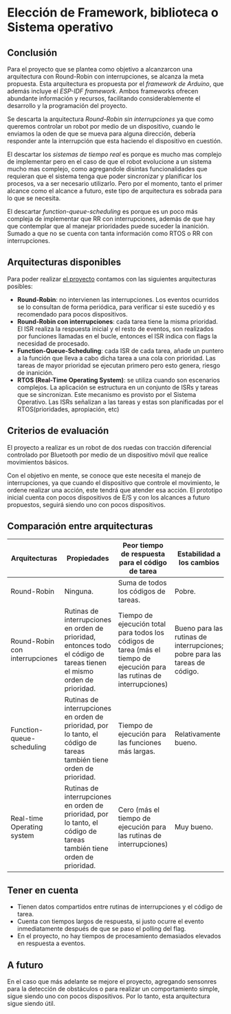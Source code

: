 # Elección de Framework, biblioteca o Sistema operativo

## Conclusión
Para el proyecto que se plantea como objetivo a alcanzarcon una arquitectura con Round-Robin con interrupciones, se alcanza la meta propuesta. Esta arquitectura es propuesta por el _framework de Arduino_, que además incluye el _ESP-IDF framework_. Ambos frameworks ofrecen abundante información y recursos, facilitando considerablemente el desarrollo y la programación del proyecto.

Se descarta la arquitectura _Round-Robin sin interrupciones_ ya que como queremos controlar un robot por medio de un dispositivo, cuando le enviamos la oden de que se mueva para alguna dirección, debería responder ante la interrupción que esta haciendo el dispositivo en cuestión. 

El descartar los _sistemas de tiempo real_ es porque es mucho mas complejo de implementar pero en el caso de que el robot evolucione a un sistema mucho mas complejo, como agregandole disintas funcionalidades que requieran que el sistema tenga que poder sincronizar y planificar los procesos, va a ser necesario utilizarlo. Pero por el momento, tanto el primer alcance como el alcance a futuro, este tipo de arquitectura es sobrada para lo que se necesita. 

El descartar _function-queue-scheduling_ es porque es un poco más compleja de implementar que RR con interrupciones, además de que hay que contemplar que al manejar prioridades puede suceder la inanición. Sumado a que no se cuenta con tanta información como RTOS o RR con interrupciones. 

## Arquitecturas disponibles

Para poder realizar [el proyecto](https://github.com/dcic-sistemas-embebidos/se2024/blob/main/docs/alcance-version1.md) contamos con las siguientes arquitecturas posibles:
* **Round-Robin**: no intervienen las interrupciones. Los eventos ocurridos se lo consultan de forma periódica, para verificar si este sucedió y es recomendado para pocos dispositivos.
* **Round-Robin con interrupciones**: cada tarea tiene la misma prioridad. El ISR realiza la respuesta inicial y el resto de eventos, son realizados por funciones llamadas en el bucle, entonces el ISR indica con flags la necesidad de procesado.
* **Function-Queue-Scheduling**: cada ISR de cada tarea, añade un puntero a la función que lleva a cabo dicha tarea a una cola con prioridad. Las tareas de mayor prioridad se ejecutan primero pero esto genera, riesgo de inanición. 
* **RTOS (Real-Time Operating System)**: se utiliza cuando son escenarios complejos. La aplicación se estructura en un conjunto de ISRs y tareas que se sincronizan. Este mecanismo es provisto por el Sistema Operativo. Las ISRs señalizan a las tareas y estas son planificadas por el RTOS(prioridades, apropiación, etc)

## Criterios de evaluación

El proyecto a realizar es un robot de dos ruedas con tracción diferencial controlado por Bluetooth por medio de un dispositivo móvil que realice movimientos básicos. 

Con el objetivo en mente, se conoce que este necesita el manejo de interrupciones, ya que cuando el dispositivo que controle el movimiento, le ordene realizar una acción, este tendrá que atender esa acción. El prototipo inicial cuenta con pocos dispositivos de E/S y con los alcances a futuro propuestos, seguirá siendo uno con pocos dispositivos. 

## Comparación entre arquitecturas

| Arquitecturas                  | Propiedades                                                                                                            | Peor tiempo de respuesta para el código de tarea                                                                          | Estabilidad a los cambios                                                  | Simplicidad                                                                       |
| ------------------------------ | ---------------------------------------------------------------------------------------------------------------------- | ------------------------------------------------------------------------------------------------------------------------- | -------------------------------------------------------------------------- | --------------------------------------------------------------------------------- |
| Round-Robin                    | Ninguna.                                                                                                               | Suma de todos los códigos de tareas.                                                                                      | Pobre.                                                                     | Muy simple.                                                                       |
| Round-Robin con interrupciones | Rutinas de interrupciones en orden de prioridad, entonces todo el código de tareas tienen el mismo orden de prioridad. | Tiempo de ejecución total para todos los códigos de tarea (más el tiempo de ejecución para las rutinas de interrupciones) | Bueno para las rutinas de interrupciones; pobre para las tareas de código. | Información compartida entre la rutina de interrupciones y el código de tareas.   |
| Function-queue-scheduling      | Rutinas de interrupciones en orden de prioridad, por lo tanto, el código de tareas también tiene orden de prioridad.   | Tiempo de ejecución para las funciones más largas.                                                                        | Relativamente bueno.                                                       | La información es compartida y debe ser escrita en el código de la función queue. |
| Real-time Operating system     | Rutinas de interrupciones en orden de prioridad, por lo tanto, el código de tareas también tiene orden de prioridad.   | Cero (más el tiempo de ejecución para las rutinas de interrupciones)                                                      | Muy bueno.                                                                 | Más complejo.                                                                     |

## Tener en cuenta

* Tienen datos compartidos entre rutinas de interrupciones y el código de tarea.
* Cuenta con tiempos largos de respuesta, si justo ocurre el evento inmediatamente después de que se paso el polling del flag.
* En el proyecto, no hay tiempos de procesamiento demasiados elevados en respuesta a eventos.

## A futuro

En el caso que más adelante se mejore el proyecto, agregando sensonres para la detección de obstáculos o para realizar un comportamiento simple, sigue siendo uno con pocos dispositivos. Por lo tanto, esta arquitectura sigue siendo útil.
